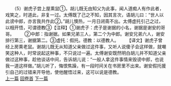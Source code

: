 　　（5）谢虎子尝上屋熏鼠①。胡儿既无由知父为此事，闻人道痴人有作此者，戏笑之，时道此，非复一过。太傅既了己之不知，因其言次，语胡儿曰：“世人以此谤中郎，亦言我共作此②。”胡儿懊热，一月日闭斋不出。太傅虚托引己之过，以相开悟，可谓德教③【注释】①谢虎子：虎子是谢据的小名，谢据是谢安的哥哥。
　　②中郎：指谢据。如果兄弟三人，第二个为中郎。谢安兄弟六人，谢安排行第三，谢据第二。③虚托：假托。德教：以德教人。
　　【译文】谢虎子曾经上房熏老鼠。谢胡儿既无从知道父亲做过这件事，又听人说傻子会这样做，就嘲笑这种人，时常说起这种事，不只说过一遍。太傅谢安既然明白胡儿并不知道父亲做过这种事，趁他谈话中间，告诉胡儿说：“一般人拿这件事情来毁谤中郎，也说我一道这样做。”胡儿听了，悔恨焦躁，有一段时间关在书房里不出来。谢安假托援引自己的过错来开导他，使他醒悟过来，这可以说是德教。
<br>[上一篇](34_4) [回卷首](34_0) [下一篇](34_6)
